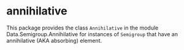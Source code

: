 # annihilative

This package provides the class `Annihilative` in the module Data.Semigroup.Annihilative for instances of `Semigroup` that have an annihilative (AKA absorbing) element.
